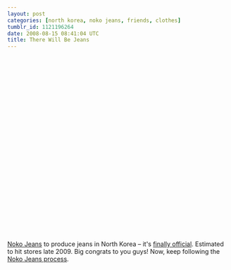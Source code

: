 ```yaml
---
layout: post
categories: [north korea, noko jeans, friends, clothes]
tumblr_id: 1121196264
date: 2008-08-15 08:41:04 UTC
title: There Will Be Jeans
---
```


<object width="500" height="405"><param name="movie" value="http://www.youtube.com/v/TAqs742WyEk&hl=en&fs=1&rel=0&color1=0x3a3a3a&color2=0x999999"></param><param name="allowFullScreen" value="true"></param><embed src="http://www.youtube.com/v/TAqs742WyEk&hl=en&fs=1&rel=0&color1=0x3a3a3a&color2=0x999999" type="application/x-shockwave-flash" allowfullscreen="true" width="500" height="405"></embed></object>

<a href="http://nokojeans.com/">Noko Jeans</a> to produce jeans in North Korea – it's <a href="http://nokojeans.com/process/?p=30">finally official</a>. Estimated to hit stores late 2009. Big congrats to you guys! Now, keep following the <a href="http://nokojeans.com/process/">Noko Jeans process</a>.

